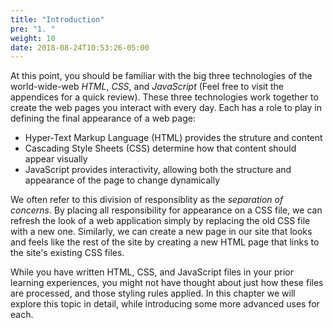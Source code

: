```yaml
---
title: "Introduction"
pre: "1. "
weight: 10
date: 2018-08-24T10:53:26-05:00
---
```

At this point, you should be familiar with the big three technologies of the world-wide-web _HTML_, _CSS_, and _JavaScript_ (Feel free to visit the appendices for a quick review).  These three technologies work together to create the web pages you interact with every day.  Each has a role to play in defining the final appearance of a web page:

* Hyper-Text Markup Language (HTML) provides the struture and content 
* Cascading Style Sheets (CSS) determine how that content should appear visually
* JavaScript provides interactivity, allowing both the structure and appearance of the page to change dynamically

We often refer to this division of responsiblity as the _separation of concerns_.  By placing all responsibility for appearance on a CSS file, we can refresh the look of a web application simply by replacing the old CSS file with a new one.  Similarly, we can create a new page in our site that looks and feels like the rest of the site by creating a new HTML page that links to the site's existing CSS files.

While you have written HTML, CSS, and JavaScript files in your prior learning experiences, you might not have thought about just how these files are processed, and those styling rules applied.  In this chapter we will explore this topic in detail, while introducing some more advanced uses for each.